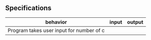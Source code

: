 ## Specifications

| behavior |  input   |  output  |
|----------|:--------:|:--------:|
|Program takes user input for number of c